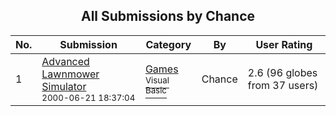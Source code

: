 ﻿<div align="center">

## All Submissions by Chance

</div>

No.  | Submission | Category | By   | User Rating
---- | ---------- | -------- | ---- | -----------
1 | [Advanced Lawnmower Simulator<br /><sup>2000-06-21 18:37:04</sup>](https://github.com/Planet-Source-Code/chance-advanced-lawnmower-simulator__1-9109) | [Games<br /><sup>Visual Basic</sup>](../ByCategory/games__1-38.md) | Chance | 2.6 (96 globes from 37 users)
